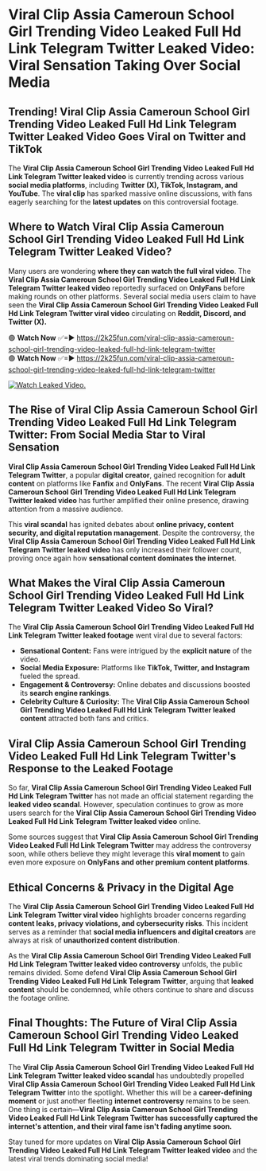 # Viral Clip Assia Cameroun School Girl Trending Video Leaked Full Hd Link Telegram Twitter Leaked Video: Viral Sensation Taking Over Social Media

## **Trending! Viral Clip Assia Cameroun School Girl Trending Video Leaked Full Hd Link Telegram Twitter Leaked Video Goes Viral on Twitter and TikTok**
The **Viral Clip Assia Cameroun School Girl Trending Video Leaked Full Hd Link Telegram Twitter leaked video** is currently trending across various **social media platforms**, including **Twitter (X), TikTok, Instagram, and YouTube**. The **viral clip** has sparked massive online discussions, with fans eagerly searching for the **latest updates** on this controversial footage.

## **Where to Watch Viral Clip Assia Cameroun School Girl Trending Video Leaked Full Hd Link Telegram Twitter Leaked Video?**
Many users are wondering **where they can watch the full viral video**. The **Viral Clip Assia Cameroun School Girl Trending Video Leaked Full Hd Link Telegram Twitter leaked video** reportedly surfaced on **OnlyFans** before making rounds on other platforms. Several social media users claim to have seen the **Viral Clip Assia Cameroun School Girl Trending Video Leaked Full Hd Link Telegram Twitter viral video** circulating on **Reddit, Discord, and Twitter (X).**

🟢 **Watch Now** ✅=► https://2k25fun.com/viral-clip-assia-cameroun-school-girl-trending-video-leaked-full-hd-link-telegram-twitter  
🟢 **Watch Now** ✅=► https://2k25fun.com/viral-clip-assia-cameroun-school-girl-trending-video-leaked-full-hd-link-telegram-twitter  

[![Watch Leaked Video.](https://miro.medium.com/v2/resize:fit:828/format:webp/1*cilzJN44JGOrTw9NJCrNHA.gif "Watch Leaked Video")](https://2k25fun.com/viral-clip-assia-cameroun-school-girl-trending-video-leaked-full-hd-link-telegram-twitter)

## **The Rise of Viral Clip Assia Cameroun School Girl Trending Video Leaked Full Hd Link Telegram Twitter: From Social Media Star to Viral Sensation**
**Viral Clip Assia Cameroun School Girl Trending Video Leaked Full Hd Link Telegram Twitter**, a popular **digital creator**, gained recognition for **adult content** on platforms like **Fanfix** and **OnlyFans**. The recent **Viral Clip Assia Cameroun School Girl Trending Video Leaked Full Hd Link Telegram Twitter leaked video** has further amplified their online presence, drawing attention from a massive audience.

This **viral scandal** has ignited debates about **online privacy, content security, and digital reputation management**. Despite the controversy, the **Viral Clip Assia Cameroun School Girl Trending Video Leaked Full Hd Link Telegram Twitter leaked video** has only increased their follower count, proving once again how **sensational content dominates the internet**.

## **What Makes the Viral Clip Assia Cameroun School Girl Trending Video Leaked Full Hd Link Telegram Twitter Leaked Video So Viral?**
The **Viral Clip Assia Cameroun School Girl Trending Video Leaked Full Hd Link Telegram Twitter leaked footage** went viral due to several factors:
- **Sensational Content:** Fans were intrigued by the **explicit nature** of the video.
- **Social Media Exposure:** Platforms like **TikTok, Twitter, and Instagram** fueled the spread.
- **Engagement & Controversy:** Online debates and discussions boosted its **search engine rankings**.
- **Celebrity Culture & Curiosity:** The **Viral Clip Assia Cameroun School Girl Trending Video Leaked Full Hd Link Telegram Twitter leaked content** attracted both fans and critics.

## **Viral Clip Assia Cameroun School Girl Trending Video Leaked Full Hd Link Telegram Twitter's Response to the Leaked Footage**
So far, **Viral Clip Assia Cameroun School Girl Trending Video Leaked Full Hd Link Telegram Twitter** has not made an official statement regarding the **leaked video scandal**. However, speculation continues to grow as more users search for the **Viral Clip Assia Cameroun School Girl Trending Video Leaked Full Hd Link Telegram Twitter leaked video** online.

Some sources suggest that **Viral Clip Assia Cameroun School Girl Trending Video Leaked Full Hd Link Telegram Twitter** may address the controversy soon, while others believe they might leverage this **viral moment** to gain even more exposure on **OnlyFans and other premium content platforms**.

## **Ethical Concerns & Privacy in the Digital Age**
The **Viral Clip Assia Cameroun School Girl Trending Video Leaked Full Hd Link Telegram Twitter viral video** highlights broader concerns regarding **content leaks, privacy violations, and cybersecurity risks**. This incident serves as a reminder that **social media influencers and digital creators** are always at risk of **unauthorized content distribution**.

As the **Viral Clip Assia Cameroun School Girl Trending Video Leaked Full Hd Link Telegram Twitter leaked video controversy** unfolds, the public remains divided. Some defend **Viral Clip Assia Cameroun School Girl Trending Video Leaked Full Hd Link Telegram Twitter**, arguing that **leaked content** should be condemned, while others continue to share and discuss the footage online.

## **Final Thoughts: The Future of Viral Clip Assia Cameroun School Girl Trending Video Leaked Full Hd Link Telegram Twitter in Social Media**
The **Viral Clip Assia Cameroun School Girl Trending Video Leaked Full Hd Link Telegram Twitter leaked video scandal** has undoubtedly propelled **Viral Clip Assia Cameroun School Girl Trending Video Leaked Full Hd Link Telegram Twitter** into the spotlight. Whether this will be a **career-defining moment** or just another fleeting **internet controversy** remains to be seen. One thing is certain—**Viral Clip Assia Cameroun School Girl Trending Video Leaked Full Hd Link Telegram Twitter has successfully captured the internet's attention, and their viral fame isn't fading anytime soon.**

Stay tuned for more updates on **Viral Clip Assia Cameroun School Girl Trending Video Leaked Full Hd Link Telegram Twitter leaked video** and the latest viral trends dominating social media!